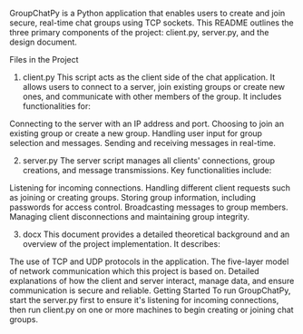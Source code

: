 GroupChatPy is a Python application that enables users to create and join secure, real-time chat groups using TCP sockets. This README outlines the three primary components of the project: client.py, server.py, and the design document.

Files in the Project
1. client.py
This script acts as the client side of the chat application. It allows users to connect to a server, join existing groups or create new ones, and communicate with other members of the group. It includes functionalities for:

Connecting to the server with an IP address and port.
Choosing to join an existing group or create a new group.
Handling user input for group selection and messages.
Sending and receiving messages in real-time.

2. server.py
The server script manages all clients' connections, group creations, and message transmissions. Key functionalities include:

Listening for incoming connections.
Handling different client requests such as joining or creating groups.
Storing group information, including passwords for access control.
Broadcasting messages to group members.
Managing client disconnections and maintaining group integrity.

3. docx
This document provides a detailed theoretical background and an overview of the project implementation. It describes:

The use of TCP and UDP protocols in the application.
The five-layer model of network communication which this project is based on.
Detailed explanations of how the client and server interact, manage data, and ensure communication is secure and reliable.
Getting Started
To run GroupChatPy, start the server.py first to ensure it's listening for incoming connections, then run client.py on one or more machines to begin creating or joining chat groups.
